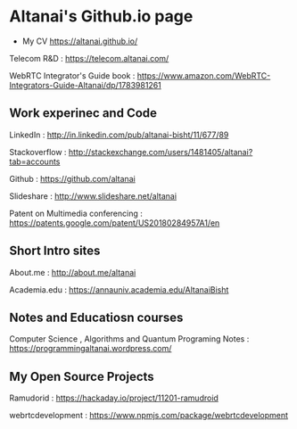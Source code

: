 # Altanai's Github.io page

- My CV https://altanai.github.io/ 

Telecom R&D : https://telecom.altanai.com/

WebRTC Integrator's Guide book : https://www.amazon.com/WebRTC-Integrators-Guide-Altanai/dp/1783981261


## Work experinec and Code 

LinkedIn : http://in.linkedin.com/pub/altanai-bisht/11/677/89

Stackoverflow : http://stackexchange.com/users/1481405/altanai?tab=accounts

Github : https://github.com/altanai

Slideshare : http://www.slideshare.net/altanai

Patent on Multimedia conferencing : https://patents.google.com/patent/US20180284957A1/en


## Short Intro sites 

About.me : http://about.me/altanai

Academia.edu : https://annauniv.academia.edu/AltanaiBisht


## Notes and Educatiosn courses 

Computer Science , Algorithms and Quantum Programing Notes : https://programmingaltanai.wordpress.com/

## My Open Source Projects 

Ramudorid : https://hackaday.io/project/11201-ramudroid

webrtcdevelopment : https://www.npmjs.com/package/webrtcdevelopment

